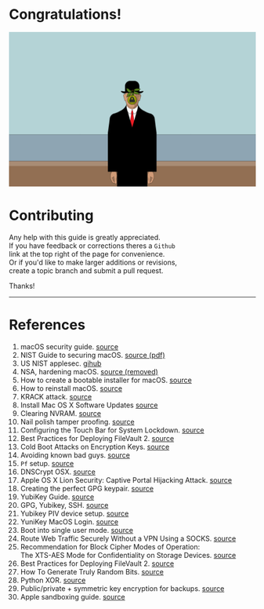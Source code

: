 
Congratulations!
===============

![rene-magritte](images/rene-magritte.png)


Contributing
============

Any help with this guide is greatly appreciated.  
If you have feedback or corrections theres a `Github`  
link at the top right of the page for convenience.  
Or if you'd like to make larger additions or revisions,   
create a topic branch and submit a pull request.

Thanks!

---

References 
===========

1. macOS security guide. [source](https://github.com/drduh/macOS-Security-and-Privacy-Guide)
2. NIST Guide to securing macOS. [source (pdf)](https://csrc.nist.gov/csrc/media/publications/sp/800-179/archive/2016-06-23/documents/sp800_179_draft.pdf)
3. US NIST applesec. [gihub](https://github.com/usnistgov/applesec)
4. NSA, hardening macOS. [source (removed)](http://www.nsa.gov/ia/_files/factsheets/macosx_10_6_hardeningtips.pdf)
5. How to create a bootable installer for macOS. [source](https://support.apple.com/en-us/HT201372)
6. How to reinstall macOS. [source](https://support.apple.com/en-us/HT204904)
7. KRACK attack. [source](https://thehackernews.com/2017/10/wpa2-krack-wifi-hacking.html)
8. Install Mac OS X Software Updates [source](http://osxdaily.com/2011/01/13/install-mac-os-x-software-updates-terminal/)
9. Clearing NVRAM. [source](https://support.apple.com/en-us/HT204063)
10. Nail polish tamper proofing. [source](https://trmm.net/Glitter)
11. Configuring the Touch Bar for System Lockdown. [source](https://www.zdziarski.com/blog/?p=6705)
12. Best Practices for Deploying FileVault 2. [source](http://training.apple.com/pdf/WP_FileVault2.pdf)
13.  Cold Boot Attacks on Encryption Keys. [source](https://www.usenix.org/legacy/event/sec08/tech/full_papers/halderman/halderman.pdf)
14. Avoiding known bad guys. [source](https://ikawnoclast.com/security/mac-os-x-pf-firewall-avoiding-known-bad-guys/)
15. `Pf` setup. [source](https://github.com/stefancaspersz/pf-setup)
16. DNSCrypt OSX. [source](https://github.com/alterstep/dnscrypt-osxclient)
17. Apple OS X Lion Security: Captive Portal Hijacking Attack. [source](https://www.securestate.com/blog/2011/10/07/apple-os-x-lion-captive-portal-hijacking-attack)
18. Creating the perfect GPG keypair. [source](https://alexcabal.com/creating-the-perfect-gpg-keypair/)
19. YubiKey Guide. [source](https://github.com/drduh/YubiKey-Guide#configure-smartcard)
20. GPG, Yubikey, SSH. [source](https://medium.com/@ahawkins/securing-my-digital-life-gpg-yubikey-ssh-on-macos-5f115cb01266)
21. Yubikey PIV device setup. [source](https://developers.yubico.com/PIV/Guides/Device_setup.html)
22. YuniKey MacOS Login. [source](https://www.yubico.com/wp-content/uploads/2016/02/Yubico_YubiKeyMacOSXLogin_en.pdf)
23. Boot into single user mode. [source](https://support.apple.com/en-us/HT201573)
24. Route Web Traffic Securely Without a VPN Using a SOCKS. [source](https://www.digitalocean.com/community/tutorials/how-to-route-web-traffic-securely-without-a-vpn-using-a-socks-tunnel)
25. Recommendation for Block Cipher Modes of Operation:  
    The XTS-AES Mode for Confidentiality on Storage Devices. [source](http://csrc.nist.gov/publications/nistpubs/800-38E/nist-sp-800-38E.pdf)
26. Best Practices for Deploying FileVault 2. [source](http://training.apple.com/pdf/WP_FileVault2.pdf)
27. How To Generate Truly Random Bits. [source](http://openfortress.org/cryptodoc/random/)
28. Python XOR. [source](https://www.megabeets.net/xor-files-python/)
29. Public/private + symmetric key encryption for backups. [source](https://www.backblaze.com/blog/how-to-make-strong-encryption-easy-to-use/)
30. Apple sandboxing guide. [source](https://reverse.put.as/wp-content/uploads/2011/09/Apple-Sandbox-Guide-v1.0.pdf)

